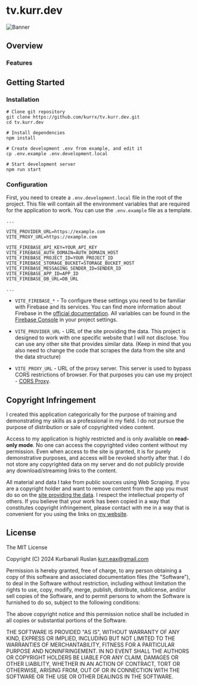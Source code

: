 # tv.kurr.dev

<picture>
  <source media="(prefers-color-scheme: dark)" srcset="https://github.com/kurrx/tv.kurr.dev/blob/main/docs/banner-dark.png?raw=true">
  <source media="(prefers-color-scheme: light)" srcset="https://github.com/kurrx/tv.kurr.dev/blob/main/docs/banner-light.png?raw=true">
  <img alt="Banner" src="https://github.com/kurrx/tv.kurr.dev/blob/main/docs/banner-light.png?raw=true">
</picture>

## Overview

### Features

## Getting Started

### Installation

```shell
# Clone git repository
git clone https://github.com/kurrx/tv.kurr.dev.git
cd tv.kurr.dev

# Install dependencies
npm install

# Create development .env from example, and edit it
cp .env.example .env.development.local

# Start development server
npm run start
```

### Configuration

First, you need to create a `.env.development.local` file in the root of the project. This file will
contain all the environment variables that are required for the application to work. You can use the
`.env.example` file as a template.

```
...

VITE_PROVIDER_URL=https://example.com
VITE_PROXY_URL=https://example.com

VITE_FIREBASE_API_KEY=YOUR_API_KEY
VITE_FIREBASE_AUTH_DOMAIN=AUTH_DOMAIN_HOST
VITE_FIREBASE_PROJECT_ID=YOUR_PROJECT_ID
VITE_FIREBASE_STORAGE_BUCKET=STORAGE_BUCKET_HOST
VITE_FIREBASE_MESSAGING_SENDER_ID=SENDER_ID
VITE_FIREBASE_APP_ID=APP_ID
VITE_FIREBASE_DB_URL=DB_URL

...
```

- `VITE_FIREBASE_*` - To configure these settings you need to be familiar with Firebase and its
  services. You can find more information about Firebase in the
  [official documentation](https://firebase.google.com/docs). All variables can be found in the
  [Firebase Console](https://console.firebase.google.com/) in your project settings.

- `VITE_PROVIDER_URL` - URL of the site providing the data. This project is designed to work with
  one specific website that I will not disclose. You can use any other site that provides similar
  data. (Keep in mind that you also need to change the code that scrapes the data from the site and
  the data structure)

- `VITE_PROXY_URL` - URL of the proxy server. This server is used to bypass CORS restrictions of
  browser. For that purposes you can use my project -
  [CORS Proxy](https://github.com/kurrx/cors-proxy).

## Copyright Infringement

I created this application categorically for the purpose of training and demonstrating my skills as
a professional in my field. I do not pursue the purpose of distribution or sale of copyrighted video
content.

Access to my application is highly restricted and is only available on **read-only mode**. No one
can access the copyrighted video content without my permission. Even when access to the site is
granted, it is for purely demonstrative purposes, and access will be revoked shortly after that. I
do not store any copyrighted data on my server and do not publicly provide any download/streaming
links to the content.

All material and data I take from public sources using Web Scraping. If you are a copyright holder
and want to remove content from the app you must do so on the
[site providing the data](https://tv.kurr.dev/policy). I respect the intellectual property of
others. If you believe that your work has been copied in a way that constitutes copyright
infringement, please contact with me in a way that is convenient for you using the links on
[my website](https://kurr.dev).

## License

The MIT License

Copyright (C) 2024 Kurbanali Ruslan <kurr.eax@gmail.com>

Permission is hereby granted, free of charge, to any person obtaining a copy of this software and
associated documentation files (the "Software"), to deal in the Software without restriction,
including without limitation the rights to use, copy, modify, merge, publish, distribute,
sublicense, and/or sell copies of the Software, and to permit persons to whom the Software is
furnished to do so, subject to the following conditions:

The above copyright notice and this permission notice shall be included in all copies or substantial
portions of the Software.

THE SOFTWARE IS PROVIDED "AS IS", WITHOUT WARRANTY OF ANY KIND, EXPRESS OR IMPLIED, INCLUDING BUT
NOT LIMITED TO THE WARRANTIES OF MERCHANTABILITY, FITNESS FOR A PARTICULAR PURPOSE AND
NONINFRINGEMENT. IN NO EVENT SHALL THE AUTHORS OR COPYRIGHT HOLDERS BE LIABLE FOR ANY CLAIM, DAMAGES
OR OTHER LIABILITY, WHETHER IN AN ACTION OF CONTRACT, TORT OR OTHERWISE, ARISING FROM, OUT OF OR IN
CONNECTION WITH THE SOFTWARE OR THE USE OR OTHER DEALINGS IN THE SOFTWARE.
